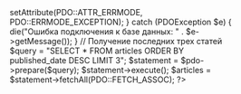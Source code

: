 <?php
// Подключение к базе данных
$host = 'localhost';
$dbname = 'school_news'; // название базы данных
$user = 'root'; // имя пользователя
$password = ''; // пароль

try {
    $pdo = new PDO("mysql:host=$host;dbname=$dbname;charset=utf8", $user, $password);
    $pdo->setAttribute(PDO::ATTR_ERRMODE, PDO::ERRMODE_EXCEPTION);
} catch (PDOException $e) {
    die("Ошибка подключения к базе данных: " . $e->getMessage());
}

// Получение последних трех статей
$query = "SELECT * FROM articles ORDER BY published_date DESC LIMIT 3";
$statement = $pdo->prepare($query);
$statement->execute();
$articles = $statement->fetchAll(PDO::FETCH_ASSOC);
?>
<!DOCTYPE html>
<html lang="ru">
<head>
    <meta charset="UTF-8">
    <meta name="viewport" content="width=device-width, initial-scale=1.0">
    <title>Школьная газета</title>
    <style>
        /* Основные настройки */
        * {
            margin: 0;
            padding: 0;
            box-sizing: border-box;
        }
        
        body {
            font-family: Arial, sans-serif;
            background: #f4f4f9;
            color: #333;
            line-height: 1.6;
        }

        /* Контейнер */
        .container {
            width: 90%;
            max-width: 1200px;
            margin: 0 auto;
        }

        /* Шапка */
        .header {
            background: linear-gradient(135deg, #3B5998, #3B4C78);
            padding: 30px 0;
            text-align: center;
            color: #fff;
            position: relative;
        }

        .header::before, .header::after {
            content: "";
            position: absolute;
            width: 100px;
            height: 100px;
            border-radius: 50%;
            background: #fff;
            opacity: 0.2;
        }
        
        .header::before {
            top: -20px;
            left: -20px;
        }
        
        .header::after {
            bottom: -20px;
            right: -20px;
        }

        .logo {
            font-size: 2.8em;
            letter-spacing: 2px;
        }

        .nav-menu {
            list-style: none;
            display: flex;
            justify-content: center;
            margin-top: 20px;
        }

        .nav-menu li {
            margin: 0 15px;
        }

        .nav-menu a {
            color: #fff;
            text-decoration: none;
            font-weight: bold;
            font-size: 1.1em;
            padding: 5px 15px;
            transition: background-color 0.3s, color 0.3s;
        }

        .nav-menu a:hover {
            background-color: #333;
            color: #fff;
            border-radius: 5px;
        }

        /* Основной контент */
        .main-content {
            padding: 40px 0;
        }

        /* Блок с последними новостями */
        .highlight {
            display: flex;
            align-items: center;
            gap: 20px;
            margin-bottom: 40px;
            color: #3B5998;
        }

        .highlight-image {
            width: 50%;
            height: 300px;
            background-color: #ccc;
            display: flex;
            align-items: center;
            justify-content: center;
            font-size: 1.2em;
        }

        .highlight-text {
            width: 50%;
        }

        .highlight-text h3 {
            font-size: 1.8em;
            color: #3B5998;
            margin-bottom: 10px;
        }

        .highlight-text p {
            margin-bottom: 20px;
        }

        .btn {
            display: inline-block;
            padding: 10px 20px;
            background-color: #3B5998;
            color: #fff;
            text-decoration: none;
            border-radius: 5px;
        }

        .btn:hover {
            background-color: #333;
        }

        /* Сетка новостей */
        .news-section {
            margin-top: 40px;
        }

        .news-section h2 {
            color: #3B5998;
            margin-bottom: 20px;
        }

        .news-grid {
            display: grid;
            grid-template-columns: repeat(3, 1fr);
            gap: 20px;
        }

        .news-card {
            background-color: #fff;
            padding: 20px;
            border-radius: 8px;
            box-shadow: 0 4px 8px rgba(0, 0, 0, 0.1);
            text-align: center;
        }

        .news-image {
            height: 150px;
            background-color: #e0e0e0;
            margin-bottom: 15px;
        }

        .btn-small {
            display: inline-block;
            padding: 5px 15px;
            background-color: #3B5998;
            color: #fff;
            text-decoration: none;
            border-radius: 5px;
            font-size: 0.9em;
        }

        .btn-small:hover {
            background-color: #333;
        }

        /* Обрезка текста с троеточием */
        .news-card p {
            display: -webkit-box;
            -webkit-line-clamp: 3; /* Ограничиваем до 3 строк */
            -webkit-box-orient: vertical;
            overflow: hidden;
            text-overflow: ellipsis; /* Троеточие */
        }
        .footer {
        background-color: #222;
        color: #fff;
        padding: 40px 0;
        font-family: Arial, sans-serif;
    }

    .footer-container {
        display: flex;
        justify-content: space-between;
        align-items: flex-start;
        flex-wrap: wrap;
        max-width: 1200px;
        margin: 0 auto;
        padding: 0 20px;
    }

    .footer-about,
    .footer-links,
    .footer-subscribe {
        flex: 1 1 30%;
        margin-bottom: 20px;
    }

    .footer h2, .footer h3 {
        color: #ffffff;
        font-size: 1.5em;
        margin-bottom: 15px;
    }

    .footer p {
        font-size: 1em;
        color: #e0e0e0;
        line-height: 1.6;
    }

    .footer-links ul {
        list-style-type: none;
        padding: 0;
    }

    .footer-links li {
        margin-bottom: 10px;
    }

    .footer-links a {
        color: #ffffff;
        text-decoration: none;
        transition: color 0.3s;
    }

    .footer-links a:hover {
        color: #ffcc00;
    }

    .footer-subscribe form {
        display: flex;
        flex-direction: column;
    }

    .footer-subscribe input[type="email"] {
        padding: 10px;
        border: none;
        border-radius: 5px;
        margin-bottom: 10px;
        font-size: 1em;
    }

    .footer-subscribe button {
        padding: 10px;
        background-color: #ffcc00;
        color: #3B5998;
        border: none;
        border-radius: 5px;
        font-size: 1em;
        cursor: pointer;
        transition: background-color 0.3s;
    }

    .footer-subscribe button:hover {
        background-color: #ff9900;
    }

    .footer-bottom {
        text-align: center;
        background-color: #444;
        padding: 10px 20px;
        color: #ddd;
        font-size: 0.9em;
    }

    .footer-bottom p {
        margin: 0;
    }
    .punder {
        width: 300px;
    }
    </style>
</head>
<body>

    <!-- Шапка сайта -->
    <header class="header">
        <div class="container">
            <h1 class="logo">Школьная Газета</h1>
            <nav>
                <ul class="nav-menu">
                <li><a href="index.php">Главная</a></li>
                    <li><a href="news.php">Новости</a></li>
                    <li><a href="#">Интервью</a></li>
                    <li><a href="galary.php">Галерея</a></li>
                    <li><a href="contacts.php">Контакты</a></li>
                </ul>
            </nav>
        </div>
    </header>

    <!-- Основной контент -->
    <main class="main-content">
        <div class="container">
            <!-- Основной блок с актуальной новостью -->
            <section class="highlight">
                <div class="highlight-image"> <img src="imgs/school.jpg" width=590 height=300>
                </div>
                <div class="highlight-text">
                    <h3>Немного о школе имени Мирзо Улугбека</h3>
                    <p style="font-size:14px;">Специализированная школа имени великого ученого и астронома Мирзо Улугбека была основана по инициативе президента Республики Узбекистан Шавката Миромановича Мирзиёева...</p>
                    <a href="mainArtic.php" class="btn">Читать далее</a>
                </div>
            </section>

            <!-- Раздел новостей -->
            <section class="news-section">
                <h2>Последние статьи</h2>
                <div class="news-grid">
                    <?php foreach ($articles as $article): ?>
                        <div class="news-card">
                            <?php if (!empty($article['image_url']) && file_exists($article['image_url'])): ?>
                                <!-- Загружаем изображение, если оно есть -->
                                <img src="<?= htmlspecialchars($article['image_url']); ?>" alt="Изображение статьи" class="news-image">
                            <?php else: ?>
                                <!-- Заглушка, если изображение не найдено -->
                                <div class="news-image">Изображение статьи</div>
                            <?php endif; ?>
                            <h3><?= htmlspecialchars($article['title']); ?></h3>
                            <p><?= htmlspecialchars($article['short_description']); ?></p>
                            <a href="article.php?id=<?= $article['id']; ?>" class="btn-small">Подробнее</a>
                        </div>
                    <?php endforeach; ?>
                </div>
            </section>
        </div>
    </main>

    <footer class="footer">
        <div class="container footer-container">
            <div class="footer-about">
                <h2>Школьная Газета</h2>
                <p class = "punder">Новости, события и интересные истории нашей школы. Присоединяйтесь, чтобы всегда быть в курсе событий и не пропускать самые важные моменты!</p>
            </div>

            <div class="footer-links">
                <h3>Быстрая навигация</h3>
                <ul>
                    <li><a href="index.php">Главная</a></li>
                    <li><a href="news.php">Новости</a></li>
                    <li><a href="news.php">События</a></li>
                    <li><a href="galary.php">Галерея</a></li>
                    <li><a href="contacts.php">Контакты</a></li>
                </ul>
            </div>

            <div class="footer-subscribe">
                <h3>Подписаться на рассылку</h3>
                <p>Получайте наши новости и обновления прямо на ваш email!</p>
                <form>
                    <input type="email" placeholder="Введите ваш email" required>
                    <button type="submit">Подписаться</button>
                </form>
            </div>
        </div>

        <div class="footer-bottom">
            <p>&copy; 2024 Школьная Газета. Все права защищены.</p>
        </div>
    </footer>

</body>
</html>
